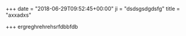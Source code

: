 +++
date = "2018-06-29T09:52:45+00:00"
ji = "dsdsgsdgdsfg"
title = "axxadxs"

+++
ergreghrehrehsrfdbbfdb
